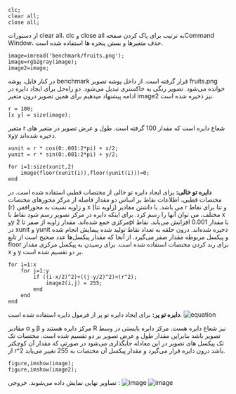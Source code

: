 ```
clc;
clear all;
close all;
```
از دستورات clear all، clc و close all  به ترتیب برای پاک کردن صفحهCommand Window، حذف متغیرها و بستن پنجره ها استفاده شده است.
```
image=imread('benchmark/fruits.png'); 
image=rgb2gray(image); 
image2=image;
```
در کنار فایل، پوشه benchmark قرار گرفته است. از داخل پوشه تصویر fruits.png خوانده می‌شود. تصویر رنگی  به خاکستری تبدیل می‌شود. دو راه‌حل برای ایجاد دایره در ادامه پیشنهاد میدهیم برای همین تصویر درون متغیر image2 نیز ذخیره شده است.
```
r = 100;
[x y] = size(image);
```
متغیر r شعاع دایره است که مقدار 100 گرفته است. طول و عرض تصویر در متغیر های xوy ذخیره شده‌اند.
```
xunit = r * cos(0:.001:2*pi) + x/2;
yunit = r * sin(0:.001:2*pi) + y/2;
        
for i=1:size(xunit,2)
    image(floor(xunit(i)),floor(yunit(i)))=0;
end
```
**دایره تو خالی:**
برای ایجاد دایره تو خالی از مختصات قطبی استفاده شده است. در مختصات قطبی، اطلاعات نقاط بر اساس دو مقدار فاصله از مرکز محورهای مختصات (r) و زاویه نسبت به محورافقی x (زاویه تتا) می باشد. با داشتن مقادیر r و تتا برای نقاط مختلف، می توان آنها را رسم کرد. برای اینکه دایره در مرکز تصویر رسم شود نقاط با x وy مرکزی جمع شده‌اند. 
مقدار زاویه از صفر تا 2pi با مقدار 0.001 افزایش می‌یابد. نقاط در xunit و yunit  ذخیره شده‌‌اند. درون حلقه به تعداد نقاط تولید شده پیمایش انجام شده و پیکسل مربوطه مقدار صفر می‌گیرد. از آنجا که مقدار پیکسل‌ها عدد صحیح است از تابع floor برای رند کردن مختصات استفاده شده است. برای رسیدن به پیکسل مرکزی مقدار x و y بر دو تقسیم شده است.
```
for i=1:x
    for j=1:y
        if ((i-x/2)^2)+((j-y/2)^2)<(r^2);  
            image2(i,j) = 255; 
        end
    end
end
```
**دایره تو پر:**
 برای ایجاد دایره تو پر از فرمول دایره استفاده شده است.
![equation](https://latex.codecogs.com/svg.image?(x-\alpha&space;)^{2}&plus;(y-\beta&space;)^{2}=R^{2})

مقادیر α و β مرکز دایره هستند و R نیز شعاع دایره هست. مرکز دایره بایستی در وسط تصویر باشد بنابراین مقدار طول و عرض تصویر بر دو تقسیم شده است. مختصات تک تک پیکسل های تصویر در این معادله جایگذاری می‌شود در صورتی که مقدار آن کوچکتر از r^2 باشد درون دایره قرار می‌گیرد و مقدار پیکسل آن مختصات به 255 تغییر می‌یابد.
```
figure,imshow(image);
figure,imshow(image2);
```
تصاویر نهایی نمایش داده می‌شوند.
خروجی :
 ![image](https://github.com/semnan-university-ai/image-processing-class-002/blob/main/exercises/fvatani/11/tamrin11-1.png)
 ![image](https://github.com/semnan-university-ai/image-processing-class-002/blob/main/exercises/fvatani/11/tamrin11-2.png)
